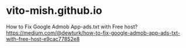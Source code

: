 # vito-mish.github.io

How to Fix Google Admob App-ads.txt with Free host?
https://medium.com/@dewturk/how-to-fix-google-admob-app-ads-txt-with-free-host-e9cac77852e8

